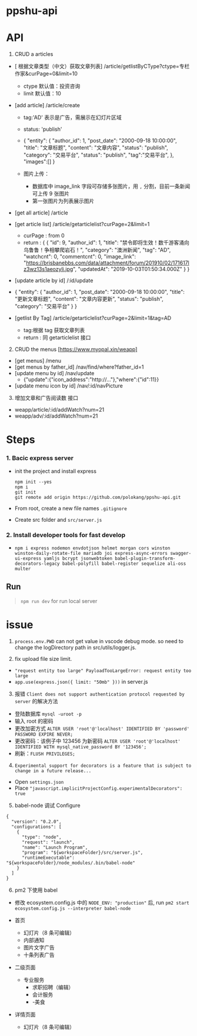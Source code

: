 # ppshu-api

# API

1. CRUD a articles

- [ 根据文章类型（中文）获取文章列表] <get> /article/getlistByCType?ctype=专栏作家&curPage=0&limit=10
  - ctype 默认值：投资咨询
  - limit 默认值：10

* [add article] /article/create

  - tag:'AD' 表示是广告，需展示在幻灯片区域
  - status: 'publish'
  - {
    "entity": {
    "author_id": 1,
    "post_date": "2000-09-18 10:00:00",
    "title": "文章标题",
    "content": "文章内容",
    "status": "publish",
    "category": "交易平台",
    "status": "publish",
    "tag":"交易平台",
    },
    "images":[]
    }

  - 图片上传：

    - 数据库中 image_link 字段可存储多张图片，用 `,` 分割，目前一条新闻可上传 9 张图片
    - 第一张图片为列表展示图片

- [get all article] /article
- [get article list] /article/getarticlelist?curPage=2&limit=1

  - curPage : from 0
  - return : {
    {
    "id": 9,
    "author_id": 1,
    "title": "禁令即将生效！数千游客涌向乌鲁鲁！争相攀爬岩石！",
    "category": "澳洲新闻",
    "tag": "AD",
    "watchcnt": 0,
    "commentcnt": 0,
    "image_link": "https://brisbanebbs.com/data/attachment/forum/201910/02/171617lz3wz13s1aeozyli.jpg",
    "updatedAt": "2019-10-03T01:50:34.000Z"
    }
    }

- [update article by id] /:id/update
- {
  "entity": {
  "author_id": 1,
  "post_date": "2000-09-18 10:00:00",
  "title": "更新文章标题",
  "content": "文章内容更新",
  "status": "publish",
  "category": "交易平台"
  }
  }

- [getlist By Tag] /article/getarticlelist?curPage=2&limit=1&tag=AD

  - tag:根据 tag 获取文章列表
  - return : 同 getarticlelist 接口

2. CRUD the menus [https://www.myopal.xin/weapp]

- [get menus] /menu
- [get menus by father_id] /nav/find/where?father_id=1
- [update menu by id] /nav/update
  - {"update":{"icon_address":"http://..."},"where":{"id":11}}
- [update menu icon by id] /nav/:id/navPicture

3. 增加文章和广告阅读数 接口

- weapp/article/:id/addWatch?num=21
- weapp/adv/:id/addWatch?num=21

# Steps

### 1. Bacic express server

- init the project and install express

  ```
  npm init --yes
  npm i
  git init
  git remote add origin https://github.com/polokang/ppshu-api.git
  ```

- From root, create a new file names `.gitignore`
- Create src folder and `src/server.js`

### 2. Install developer tools for fast develop

- `npm i express nodemon envdotjson helmet morgan cors winston winston-daily-rotate-file mariadb joi express-async-errors swagger-ui-express yamljs bcrypt jsonwebtoken babel-plugin-transform-decorators-legacy babel-polyfill babel-register sequelize ali-oss multer`

## Run

> `npm run dev` for run local server

# issue

1. `process.env.PWD` can not get value in vscode debug mode. so need to change the logDirectory path in src/utils/logger.js.

2. fix upload file size limit.

- `"request entity too large" PayloadTooLargeError: request entity too large`
- `app.use(express.json({ limit: "50mb" }))` in server.js

3. 报错 `Client does not support authentication protocol requested by server` 的解决方法

- 登陆数据库 `mysql -uroot -p`
- 输入 root 的密码
- 更改加密方式 `ALTER USER 'root'@'localhost' IDENTIFIED BY 'password' PASSWORD EXPIRE NEVER;`
- 更改密码：该例子中 123456 为新密码 `ALTER USER 'root'@'localhost' IDENTIFIED WITH mysql_native_password BY '123456';`
- 刷新：`FLUSH PRIVILEGES;`

4. `Experimental support for decorators is a feature that is subject to change in a future release...`

- Open `settings.json`
- Place `"javascript.implicitProjectConfig.experimentalDecorators": true`

5. babel-node 调试 Configure

```
{
  "version": "0.2.0",
  "configurations": [
    {
      "type": "node",
      "request": "launch",
      "name": "Launch Program",
      "program": "${workspaceFolder}/src/server.js",
      "runtimeExecutable": "${workspaceFolder}/node_modules/.bin/babel-node"
    }
  ]
}
```

6. pm2 下使用 babel

- 修改 ecosystem.config.js 中的 `NODE_ENV: "production"` 后, run `pm2 start ecosystem.config.js --interpreter babel-node`

- 首页

  - 幻灯片（8 条可编辑）
  - 内部通知
  - 图片文字广告
  - 十条列表广告

- 二级页面

  - 专业服务
    - 求职招聘（编辑）
    - 会计服务
    - -美⻝

- 详情页面
  - 幻灯片（8 条可编辑）

